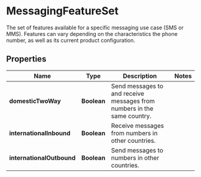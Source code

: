 

# MessagingFeatureSet

The set of features available for a specific messaging use case (SMS or MMS). Features can vary depending on the characteristics the phone number, as well as its current product configuration. 

## Properties

| Name | Type | Description | Notes |
|------------ | ------------- | ------------- | -------------|
|**domesticTwoWay** | **Boolean** | Send messages to and receive messages from numbers in the same country. |  |
|**internationalInbound** | **Boolean** | Receive messages from numbers in other countries. |  |
|**internationalOutbound** | **Boolean** | Send messages to numbers in other countries. |  |



